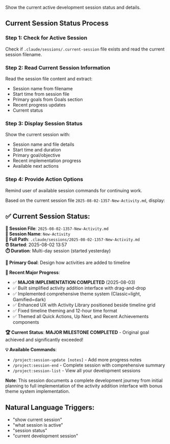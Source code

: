 Show the current active development session status and details.

## Current Session Status Process

### Step 1: Check for Active Session
Check if `.claude/sessions/.current-session` file exists and read the current session filename.

### Step 2: Read Current Session Information  
Read the session file content and extract:
- Session name from filename
- Start time from session file
- Primary goals from Goals section
- Recent progress updates
- Current status

### Step 3: Display Session Status
Show the current session with:
- Session name and file details
- Start time and duration
- Primary goal/objective
- Recent implementation progress
- Available next actions

### Step 4: Provide Action Options
Remind user of available session commands for continuing work.

Based on the current session file `2025-08-02-1357-New-Activity.md`, display:

## ✅ **Current Session Status:**

**📂 Session File**: `2025-08-02-1357-New-Activity.md`  
**🎯 Session Name**: `New-Activity`  
**📁 Full Path**: `.claude/sessions/2025-08-02-1357-New-Activity.md`  
**⏰ Started**: 2025-08-02 13:57  
**⏱️ Duration**: Multi-day session (started yesterday)

**🎯 Primary Goal**: Design how activities are added to timeline

**📝 Recent Major Progress**: 
- ✅ **MAJOR IMPLEMENTATION COMPLETED** (2025-08-03)
- ✅ Built simplified activity addition interface with drag-and-drop
- ✅ Implemented comprehensive theme system (Classic=light, Gamified=dark)
- ✅ Enhanced UX with Activity Library positioned beside timeline grid
- ✅ Fixed timeline theming and 12-hour time format
- ✅ Themed all Quick Actions, Up Next, and Recent Achievements components

**🏆 Current Status**: **MAJOR MILESTONE COMPLETED** - Original goal achieved and significantly exceeded!

**💡 Available Commands**:
- `/project:session-update [notes]` - Add more progress notes
- `/project:session-end` - Complete session with comprehensive summary  
- `/project:session-list` - View all your development sessions

**Note**: This session documents a complete development journey from initial planning to full implementation of the activity addition interface with bonus theme system implementation.

## Natural Language Triggers:
- "show current session"
- "what session is active" 
- "session status"
- "current development session"